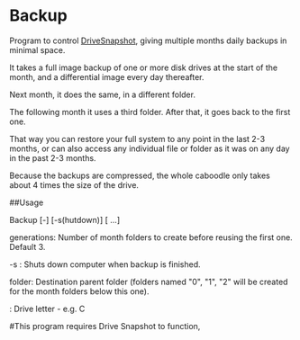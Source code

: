 # Backup
Program to control [DriveSnapshot](http://www.drivesnapshot.de/en/down.htm "Download"), giving multiple months daily 
backups in minimal space.

It takes a full image backup of one or more disk drives at the start of the month, and 
a differential image every day thereafter.

Next month, it does the same, in a different folder.

The following month it uses a third folder. After that, it goes back to the first one.

That way you can restore your full system to any point in the last 2-3 months, or can also access 
any individual file or folder as it was on any day in the past 2-3 months.

Because the backups are compressed, the whole caboodle only takes about 4 times the size of the drive.

##Usage

Backup  [-<generations>] [-s(hutdown)] <folder> <disk> [<disk> ...]

generations: Number of month folders to create before reusing the first one. Default 3.

-s : Shuts down computer when backup is finished.

folder: Destination parent folder (folders named "0", "1", "2" will be created for the month folders below this one).

<disk>: Drive letter - e.g. C

#This program requires Drive Snapshot to function,
